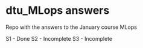 # dtu_MLops answers
Repo with the answers to the January course MLops

S1 - Done
S2 - Incomplete
S3 - Incomplete
